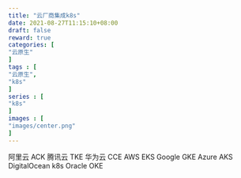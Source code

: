```yaml
---
title: "云厂商集成k8s"
date: 2021-08-27T11:15:10+08:00
draft: false
reward: true
categories: [
"云原生"
]
tags : [
"云原生",
"k8s"
]
series : [
"k8s"
]
images : [
"images/center.png"
]
---
```





阿里云 ACK 
腾讯云 TKE 
华为云 CCE 
AWS EKS 
Google GKE
Azure AKS
DigitalOcean k8s
Oracle OKE

